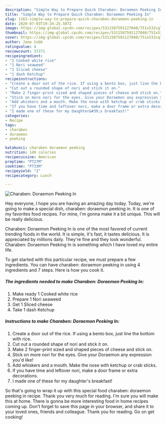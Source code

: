 ```yaml
---
description: "Simple Way to Prepare Quick Charaben: Doraemon Peeking In"
title: "Simple Way to Prepare Quick Charaben: Doraemon Peeking In"
slug: 1163-simple-way-to-prepare-quick-charaben-doraemon-peeking-in
date: 2020-07-03T19:34:25.507Z
image: https://img-global.cpcdn.com/recipes/5311587591127040/751x532cq70/charaben-doraemon-peeking-in-recipe-main-photo.jpg
thumbnail: https://img-global.cpcdn.com/recipes/5311587591127040/751x532cq70/charaben-doraemon-peeking-in-recipe-main-photo.jpg
cover: https://img-global.cpcdn.com/recipes/5311587591127040/751x532cq70/charaben-doraemon-peeking-in-recipe-main-photo.jpg
author: Jane Cobb
ratingvalue: 4
reviewcount: 37271
recipeingredient:
- "1 Cooked white rice"
- "1 Nori seaweed"
- "1 Sliced cheese"
- "1 dash Ketchup"
recipeinstructions:
- "Create a door out of the rice. If using a bento box, just line the bottom with rice."
- "Cut out a rounded shape of nori and stick it on."
- "Make 2 finger-print sized and shaped pieces of cheese and stick on."
- "Stick on more nori for the eyes. Give your Doraemon any expression you&#39;d like!"
- "Add whiskers and a mouth. Make the nose with ketchup or crab sticks."
- "If you have time and leftover nori, make a door frame or extra decorations."
- "I made one of these for my daughter&#39;s breakfast!"
categories:
- Recipe
tags:
- charaben
- doraemon
- peeking

katakunci: charaben doraemon peeking 
nutrition: 149 calories
recipecuisine: American
preptime: "PT27M"
cooktime: "PT33M"
recipeyield: "2"
recipecategory: Lunch

---
```



![Charaben: Doraemon Peeking In](https://img-global.cpcdn.com/recipes/5311587591127040/751x532cq70/charaben-doraemon-peeking-in-recipe-main-photo.jpg)

Hey everyone, I hope you are having an amazing day today. Today, we're going to make a special dish, charaben: doraemon peeking in. It is one of my favorites food recipes. For mine, I'm gonna make it a bit unique. This will be really delicious.

Charaben: Doraemon Peeking In is one of the most favored of current trending foods in the world. It is simple, it's fast, it tastes delicious. It is appreciated by millions daily. They're fine and they look wonderful. Charaben: Doraemon Peeking In is something which I have loved my entire life.




To get started with this particular recipe, we must prepare a few ingredients. You can have charaben: doraemon peeking in using 4 ingredients and 7 steps. Here is how you cook it.

<!--inarticleads1-->

##### The ingredients needed to make Charaben: Doraemon Peeking In:

1. Make ready 1 Cooked white rice
1. Prepare 1 Nori seaweed
1. Get 1 Sliced cheese
1. Take 1 dash Ketchup




<!--inarticleads2-->

##### Instructions to make Charaben: Doraemon Peeking In:

1. Create a door out of the rice. If using a bento box, just line the bottom with rice.
1. Cut out a rounded shape of nori and stick it on.
1. Make 2 finger-print sized and shaped pieces of cheese and stick on.
1. Stick on more nori for the eyes. Give your Doraemon any expression you&#39;d like!
1. Add whiskers and a mouth. Make the nose with ketchup or crab sticks.
1. If you have time and leftover nori, make a door frame or extra decorations.
1. I made one of these for my daughter&#39;s breakfast!




So that's going to wrap it up with this special food charaben: doraemon peeking in recipe. Thank you very much for reading. I'm sure you will make this at home. There is gonna be more interesting food in home recipes coming up. Don't forget to save this page in your browser, and share it to your loved ones, friends and colleague. Thank you for reading. Go on get cooking!
